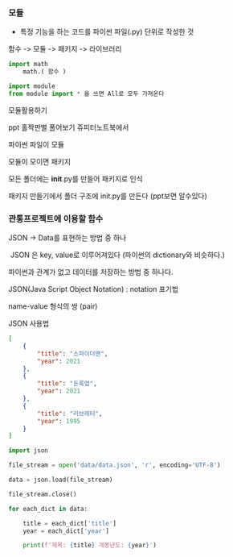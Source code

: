 ### 모듈

* 특정 기능을 하는 코드를 파이썬 파일(.py) 단위로 작성한 것

함수 -> 모듈 -> 패키지 -> 라이브러리

```python
import math
	math.( 함수 )

import module
from module import * 을 쓰면 All로 모두 가져온다

```



모듈활용하기

ppt  홀짝판별 풀어보기 쥬피터노트북에서



파이썬 파일이 모듈

모듈이 모이면 패키지



모든 폴더에는 __init__.py를 만들어 패키지로 인식

패키지 만들기에서 폴더 구조에 init.py를 만든다 (ppt보면 알수있다)



### 관통프로젝트에 이용할 함수

JSON -> Data를 표현하는 방법 중 하나

​	JSON 은 key, value로 이루어져있다 (파이썬의 dictionary와 비슷하다.)

파이썬과 관계가 없고 데이터를 저장하는 방법 중 하나다.

JSON(Java Script Object Notation) : notation 표기법



name-value 형식의 쌍 (pair)



JSON 사용법



```json
[
    {
        "title": "스파이더맨",
        "year": 2021
    },
    {
        "title": "돈룩업",
        "year": 2021
    },
    {
        "title": "러브레터",
        "year": 1995
    }
]
```



```python
import json

file_stream = open('data/data.json', 'r', encoding='UTF-8')

data = json.load(file_stream)

file_stream.close()

for each_dict in data:

    title = each_dict['title']
    year = each_dict['year']

    print(f'제목: {title} 개봉년도: {year}')
```

























